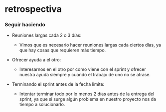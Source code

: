 # **retrospectiva**

### **Seguir haciendo**

* Reuniones largas cada 2 o 3 días:
    * Vimos que es necesario hacer reuniones largas cada ciertos días, ya que hay cosas que requieren más tiempo.

* Ofrecer ayuda a el otro:
    * Interesarnos en el otro por como viene con el sprint y ofrecer nuestra ayuda siempre y cuando el trabajo de uno no se atrase.

* Terminando el sprint antes de la fecha limite:
    * Intentar terminar todo por lo menos 2 días antes de la entrega del sprint, ya que si surge algún problema en nuestro proyecto nos da tiempo a solucionarlo.